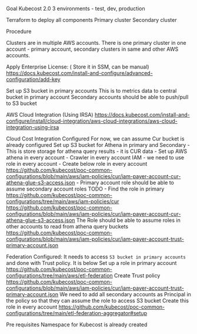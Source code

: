 
Goal 
Kubecost 2.0
    3 environments - test, dev, production

Terraform to deploy all components
    Primary cluster
    Secondary cluster

Procedure

Clusters are in multiple AWS accounts. There is one primary cluster in one account - primary account, secondary clusters in same and other AWS accounts.

Apply Enterprise License: ( Store it in SSM, can be manual)
    https://docs.kubecost.com/install-and-configure/advanced-configuration/add-key

Set up S3 bucket in primary accounts
    This is to metrics data to central bucket in primary account
    Secondary accounts should be able to push/pull to S3 bucket

AWS Cloud Integration (Using IRSA) 
    https://docs.kubecost.com/install-and-configure/install/cloud-integration/aws-cloud-integrations/aws-cloud-integration-using-irsa

Cloud Cost Integration Configured
    For now, we can assume Cur bucket is already configured
    Set up S3 bucket for Athena in primary and Secondary
        - This is store storage for athena query results - it is CUR data
        - Set up AWS athena in every account
        - Crawler in every account
    IAM - we need to use role in every account
        - Create below role in every account
            https://github.com/kubecost/poc-common-configurations/blob/main/aws/iam-policies/cur/iam-payer-account-cur-athena-glue-s3-access.json
        - Primary account role should be able to assume secondary account roles
            TODO - Find the role in primary
            https://github.com/kubecost/poc-common-configurations/tree/main/aws/iam-policies/cur
            https://github.com/kubecost/poc-common-configurations/blob/main/aws/iam-policies/cur/iam-payer-account-cur-athena-glue-s3-access.json
            The Role should be able to assume roles in other accounts to read from athena query buckets
                https://github.com/kubecost/poc-common-configurations/blob/main/aws/iam-policies/cur/iam-payer-account-trust-primary-account.json

Federation Configured:
    It needs to access `S3 bucket in primary accounts` and done with Trust policy. It is below
    Set up a role in primary account
        https://github.com/kubecost/poc-common-configurations/tree/main/aws/etl-federation
    Create Trust policy
        https://github.com/kubecost/poc-common-configurations/blob/main/aws/iam-policies/cur/iam-payer-account-trust-primary-account.json
        We need to add all secondary accounts as Principal in the policy so that they can assume the role to access S3 bucket
    Create this role in every account
        https://github.com/kubecost/poc-common-configurations/tree/main/etl-federation-aggregator#setup

Pre requisites
Namespace for Kubecost is already created
